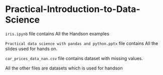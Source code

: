 # Practical-Introduction-to-Data-Science

`iris.ipynb` file contains All the Handson examples 

`Practical data science with pandas and python.pptx` file contains All the slides used for hands on.

`car_prices_data_nan.csv` file contains dataset with missing values.

All the other files are datasets which is used for handson
